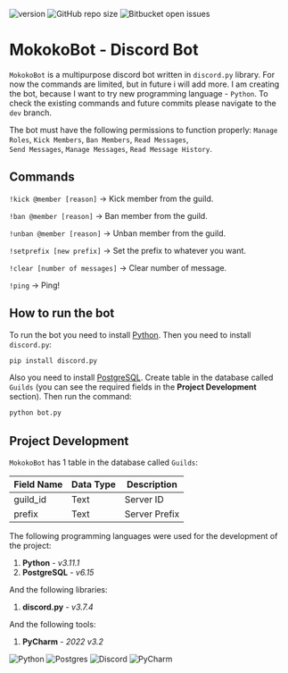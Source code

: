 ![version](https://img.shields.io/badge/version-1.0.0-blue)
![GitHub repo size](https://img.shields.io/github/repo-size/ngdechev/smartbot?color=green)
![Bitbucket open issues](https://img.shields.io/bitbucket/issues/ngdechev/library)

# MokokoBot - Discord Bot

`MokokoBot` is a multipurpose discord bot written in `discord.py` library. For now the commands are limited, but in future i will add more. I am creating the bot, because I want to try new programming language - `Python`. To check the existing commands and future commits please navigate to the `dev` branch.

The bot must have the following permissions to function properly: `Manage Roles`, `Kick Members`, `Ban Members`, `Read Messages`, <br> `Send Messages`, `Manage Messages`, `Read Message History`. 

## Commands

`!kick @member [reason]` -> Kick member from the guild.

`!ban @member [reason]` -> Ban member from the guild.

`!unban @member [reason]` -> Unban member from the guild.

`!setprefix [new prefix]` -> Set the prefix to whatever you want.

`!clear [number of messages]` -> Clear number of message.

`!ping` -> Ping!

## How to run the bot

To run the bot you need to install [Python](https://www.python.org/downloads/). Then you need to install `discord.py`:

```bash
pip install discord.py
```

Also you need to install [PostgreSQL](https://www.postgresql.org/download/). Create table in the database called `Guilds` (you can see the required fields in the **Project Development** section). Then run the command:

```bash
python bot.py
```

## Project Development
`MokokoBot` has 1 table in the database called `Guilds`:

| Field Name | Data Type  | Description                      |
|------------|------------|----------------------------------|
| guild_id   | Text       | Server ID                        |
| prefix     | Text       | Server Prefix                    |

The following programming languages were used for the development of the project:
1. **Python** - *v3.11.1*
2. **PostgreSQL** - *v6.15*

And the following libraries:

1. **discord.py** - *v3.7.4* 

And the following tools:

1. **PyCharm** - *2022 v3.2*

![Python](https://img.shields.io/badge/python-3670A0?style=for-the-badge&logo=python&logoColor=ffdd54) ![Postgres](https://img.shields.io/badge/postgres-%23316192.svg?style=for-the-badge&logo=postgresql&logoColor=white) ![Discord](https://img.shields.io/badge/DISCORD.PY-blue?style=for-the-badge&logo=discord) ![PyCharm](https://img.shields.io/badge/pycharm-143?style=for-the-badge&logo=pycharm&logoColor=black&color=black&labelColor=green)
